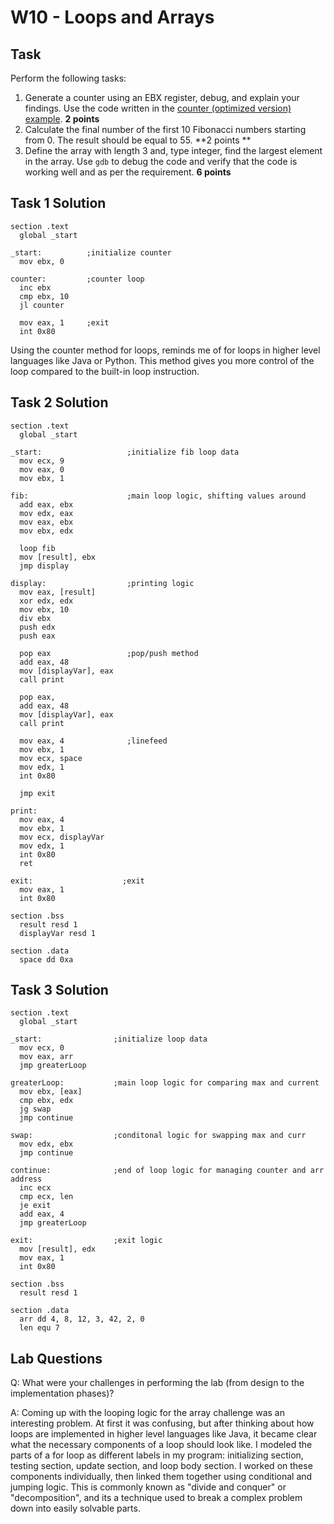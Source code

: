 # W10 - Loops and Arrays

## Task

Perform the following tasks:

1. Generate a counter using an EBX register, debug, and explain your findings. Use the code written in the  [counter (optimized version) example](https://htmlpreview.github.io/?https://github.com/d-khan/assembly/blob/main/loops-arrays/Lecture.html).  **2 points**
2. Calculate the final number of the first 10 Fibonacci numbers starting from 0. The result should be equal to 55. **2 points **
3. Define the array with length 3 and, type integer, find the largest element in the array. Use `gdb` to debug the code and verify that the code is working well and as per the requirement. **6 points**

## Task 1 Solution

```assembly
section .text
  global _start

_start:          ;initialize counter
  mov ebx, 0

counter:         ;counter loop
  inc ebx
  cmp ebx, 10
  jl counter 

  mov eax, 1     ;exit
  int 0x80
```

Using the counter method for loops, reminds me of for loops in higher level languages like Java or Python.  This method gives you more control of the loop compared to the built-in loop instruction.

## Task 2 Solution

```assembly
section .text
  global _start

_start:                   ;initialize fib loop data
  mov ecx, 9
  mov eax, 0
  mov ebx, 1

fib:                      ;main loop logic, shifting values around
  add eax, ebx
  mov edx, eax
  mov eax, ebx 
  mov ebx, edx
  
  loop fib
  mov [result], ebx
  jmp display

display:                  ;printing logic
  mov eax, [result]
  xor edx, edx
  mov ebx, 10
  div ebx
  push edx
  push eax

  pop eax                 ;pop/push method
  add eax, 48
  mov [displayVar], eax
  call print

  pop eax,
  add eax, 48
  mov [displayVar], eax
  call print

  mov eax, 4              ;linefeed
  mov ebx, 1
  mov ecx, space
  mov edx, 1
  int 0x80

  jmp exit

print:
  mov eax, 4
  mov ebx, 1
  mov ecx, displayVar
  mov edx, 1
  int 0x80
  ret

exit:                    ;exit
  mov eax, 1
  int 0x80

section .bss
  result resd 1
  displayVar resd 1

section .data
  space dd 0xa
```

## Task 3 Solution

```assembly
section .text
  global _start

_start:                ;initialize loop data
  mov ecx, 0
  mov eax, arr
  jmp greaterLoop

greaterLoop:           ;main loop logic for comparing max and current
  mov ebx, [eax]
  cmp ebx, edx
  jg swap
  jmp continue

swap:                  ;conditonal logic for swapping max and curr
  mov edx, ebx
  jmp continue

continue:              ;end of loop logic for managing counter and arr address
  inc ecx
  cmp ecx, len
  je exit
  add eax, 4
  jmp greaterLoop

exit:                  ;exit logic
  mov [result], edx
  mov eax, 1
  int 0x80

section .bss
  result resd 1

section .data
  arr dd 4, 8, 12, 3, 42, 2, 0
  len equ 7
```

## Lab Questions

Q: What were your challenges in performing the lab (from design to the implementation phases)?

A: Coming up with the looping logic for the array challenge was an interesting problem.  At first it was confusing, but after thinking about how loops are implemented in higher level languages like Java, it became clear what the necessary components of a loop should look like.  I modeled the parts of a for loop as different labels in my program: initializing section, testing section, update section, and loop body section.  I worked on these components individually, then linked them together using conditional and jumping logic.  This is commonly known as "divide and conquer" or "decomposition", and its a technique used to break a complex problem down into easily solvable parts.
